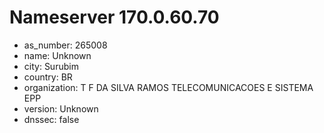 # Nameserver 170.0.60.70

* as_number: 265008
* name: Unknown
* city: Surubim
* country: BR
* organization: T F DA SILVA RAMOS TELECOMUNICACOES E SISTEMA EPP
* version: Unknown
* dnssec: false
